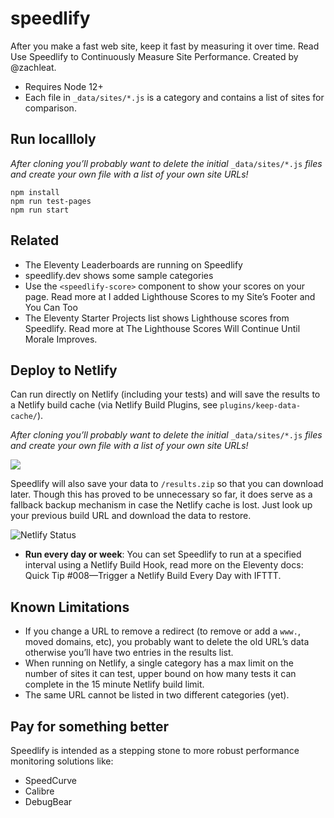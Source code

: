# speedlify

After you make a fast web site, keep it fast by measuring it over time. Read Use Speedlify to Continuously Measure Site Performance. Created by @zachleat.

- Requires Node 12+
- Each file in `_data/sites/*.js` is a category and contains a list of sites for comparison.

## Run locallloly

*After cloning you’ll probably want to delete the initial* `_data/sites/*.js` *files and create your own file with a list of your own site URLs!*

```
npm install
npm run test-pages
npm run start
```

## Related

- The Eleventy Leaderboards are running on Speedlify
- speedlify.dev shows some sample categories
- Use the `<speedlify-score>` component to show your scores on your page. Read more at I added Lighthouse Scores to my Site’s Footer and You Can Too
- The Eleventy Starter Projects list shows Lighthouse scores from Speedlify. Read more at The Lighthouse Scores Will Continue Until Morale Improves.

## Deploy to Netlify

Can run directly on Netlify (including your tests) and will save the results to a Netlify build cache (via Netlify Build Plugins, see `plugins/keep-data-cache/`).

*After cloning you’ll probably want to delete the initial* `_data/sites/*.js` *files and create your own file with a list of your own site URLs!*

![](https://www.netlify.com/img/deploy/button.svg)

Speedlify will also save your data to `/results.zip` so that you can download later. Though this has proved to be unnecessary so far, it does serve as a fallback backup mechanism in case the Netlify cache is lost. Just look up your previous build URL and download the data to restore.

![Netlify Status](https://api.netlify.com/api/v1/badges/7298a132-e366-460a-a4da-1ea352a4e790/deploy-status)

- **Run every day or week**: You can set Speedlify to run at a specified interval using a Netlify Build Hook, read more on the Eleventy docs: Quick Tip #008—Trigger a Netlify Build Every Day with IFTTT.

## Known Limitations

- If you change a URL to remove a redirect (to remove or add a `www.`, moved domains, etc), you probably want to delete the old URL’s data otherwise you’ll have two entries in the results list.
- When running on Netlify, a single category has a max limit on the number of sites it can test, upper bound on how many tests it can complete in the 15 minute Netlify build limit.
- The same URL cannot be listed in two different categories (yet).

## Pay for something better

Speedlify is intended as a stepping stone to more robust performance monitoring solutions like:

- SpeedCurve
- Calibre
- DebugBear